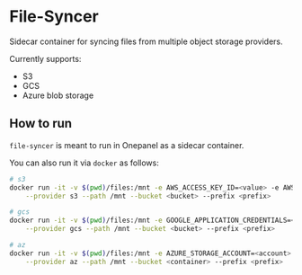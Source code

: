 # File-Syncer

Sidecar container for syncing files from multiple object storage providers. 

Currently supports:

- S3
- GCS
- Azure blob storage


## How to run

`file-syncer` is meant to run in Onepanel as a sidecar container. 

You can also run it via `docker` as follows:

```bash
# s3
docker run -it -v $(pwd)/files:/mnt -e AWS_ACCESS_KEY_ID=<value> -e AWS_SECRET_ACCESS_KEY=<value> file-syncer:latest [upload|download] \
    --provider s3 --path /mnt --bucket <bucket> --prefix <prefix>

# gcs
docker run -it -v $(pwd)/files:/mnt -e GOOGLE_APPLICATION_CREDENTIALS=<key> file-syncer:latest [upload|download] \
    --provider gcs --path /mnt --bucket <bucket> --prefix <prefix>

# az
docker run -it -v $(pwd)/files:/mnt -e AZURE_STORAGE_ACCOUNT=<account> -e AZURE_STORAGE_KEY=<key> file-syncer:latest [upload|download] \
    --provider az --path /mnt --bucket <container> --prefix <prefix>
```
